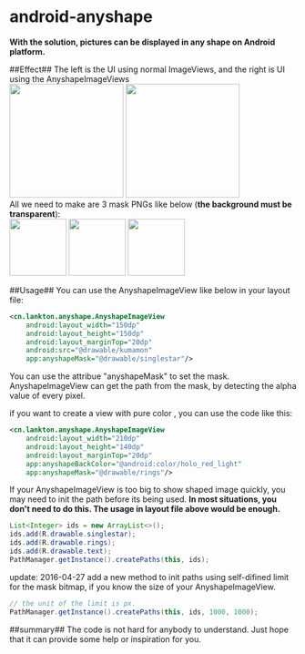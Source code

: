 # android-anyshape
**With the solution, pictures can be displayed in any shape on Android platform.**

##Effect##
The left is the UI using normal ImageViews, and the right is UI using the AnyshapeImageViews  
<img src="https://github.com/lankton/android-anyshape/blob/master/pictures/with_normal.jpg" width="200px"/>
<img src="https://github.com/lankton/android-anyshape/blob/master/pictures/with_mask.jpg" width="200px"/>  
All we need to make are 3 mask PNGs like below (**the background must be transparent**):   
<img src="https://github.com/lankton/android-anyshape/blob/master/pictures/singerstar_1.png" height="100px"/>
<img src="https://github.com/lankton/android-anyshape/blob/master/pictures/text_1.png" height="100px"/>
<img src="https://github.com/lankton/android-anyshape/blob/master/pictures/rings_1.png" height="100px"/>

##Usage##
You can use the AnyshapeImageView like below in your layout file:

```xml
<cn.lankton.anyshape.AnyshapeImageView
    android:layout_width="150dp"
    android:layout_height="150dp"
    android:layout_marginTop="20dp"
    android:src="@drawable/kumamon"
    app:anyshapeMask="@drawable/singlestar"/>
```
You can use the attribue "anyshapeMask" to set the mask. AnyshapeImageView can get the path from the mask, by detecting the alpha value of every pixel.

if you want to create a view with pure color , you can use the code like this:  

```xml
<cn.lankton.anyshape.AnyshapeImageView
    android:layout_width="210dp"
    android:layout_height="140dp"
    android:layout_marginTop="20dp"
    app:anyshapeBackColor="@android:color/holo_red_light"
    app:anyshapeMask="@drawable/rings"/>
```

If your AnyshapeImageView is too big to show shaped image quickly, you may need to init the path before its being used. 
**In most situations, you don't need to do this. The usage in layout file above would be enough.**
```java
List<Integer> ids = new ArrayList<>();  
ids.add(R.drawable.singlestar);  
ids.add(R.drawable.rings);
ids.add(R.drawable.text);
PathManager.getInstance().createPaths(this, ids);
```
update: 2016-04-27
add a new method to init paths using self-difined limit for the mask bitmap, if you know the size of your AnyshapeImageView.
```java
// the unit of the limit is px.
PathManager.getInstance().createPaths(this, ids, 1000, 1000);
```

##summary##
The code is not hard for anybody to understand. Just hope that it can provide some help or inspiration for you.

